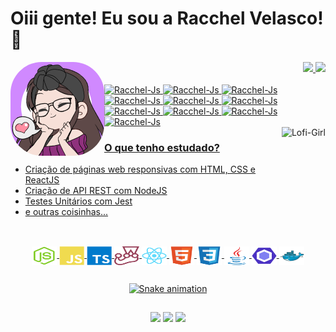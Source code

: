 <!-- titulo -->
# Oiii gente! Eu sou a Racchel Velasco!💜

<!-- imagem -->
<div align="center">
  <img align="left" alt="Racchel-pic" height="150em" style="border-radius:50px;" src="./assets/drawing.png">
</div>  

<!-- gráficos -->
<div align="right">
  <a href="https://github.com/Racchel">
  <img height="150em" src="https://github-readme-stats.vercel.app/api?username=Racchel&show_icons=true&theme=dracula&include_all_commits=true&count_private=true"/>
  <img height="150em" src="https://github-readme-stats.vercel.app/api/top-langs/?username=Racchel&layout=compact&langs_count=7&theme=dracula"/>
</div>

<!-- linha decorativa -->
<div style="display: inline_block"><br>
  <img alt="Racchel-Js" height="40" src="https://svgsilh.com/svg/47700.svg">
  <img alt="Racchel-Js" height="40" src="https://svgsilh.com/svg/47700.svg">
  <img alt="Racchel-Js" height="40" src="https://svgsilh.com/svg/47700.svg">
  <img alt="Racchel-Js" height="40" src="https://svgsilh.com/svg/47700.svg">
  <img alt="Racchel-Js" height="40" src="https://svgsilh.com/svg/47700.svg">
  <img alt="Racchel-Js" height="40" src="https://svgsilh.com/svg/47700.svg">
  <img alt="Racchel-Js" height="40" src="https://svgsilh.com/svg/47700.svg">
  <img alt="Racchel-Js" height="40" src="https://svgsilh.com/svg/47700.svg">
  <img alt="Racchel-Js" height="40" src="https://svgsilh.com/svg/47700.svg">
  <img alt="Racchel-Js" height="40" src="https://svgsilh.com/svg/47700.svg">
</div>

<!-- meus estudos -->
<img alt="Lofi-Girl" align="right" height="180em" src="https://thumbs.gfycat.com/UnripeLiquidGuillemot-max-1mb.gif">

### O que tenho estudado?

<div>
  
  - Criação de páginas web responsivas com HTML, CSS e ReactJS
  - Criação de API REST com NodeJS
  - Testes Unitários com Jest
  - e outras coisinhas...
</div>
  
##
<!-- tecnologias -->
<div width="100%" align="center" style="display: inline_block"><br>
  
  <img align="center" alt="Racchel-NodeJS" height="30" width="40" src="https://raw.githubusercontent.com/devicons/devicon/master/icons/nodejs/nodejs-plain.svg">
  <img align="center" alt="Racchel-Js" height="30" width="40" src="https://raw.githubusercontent.com/devicons/devicon/master/icons/javascript/javascript-plain.svg">
  <img align="center" alt="Racchel-Ts" height="30" width="40" src="https://raw.githubusercontent.com/devicons/devicon/master/icons/typescript/typescript-plain.svg">
    <img align="center" alt="Racchel-Jest" height="30" width="40" src="https://raw.githubusercontent.com/devicons/devicon/master/icons/jest/jest-plain.svg">
  <img align="center" alt="Racchel-React" height="30" width="40" src="https://raw.githubusercontent.com/devicons/devicon/master/icons/react/react-original.svg">
  <img align="center" alt="Racchel-HTML" height="30" width="40" src="https://raw.githubusercontent.com/devicons/devicon/master/icons/html5/html5-original.svg">
  <img align="center" alt="Racchel-CSS" height="30" width="40" src="https://raw.githubusercontent.com/devicons/devicon/master/icons/css3/css3-original.svg">
  <img align="center" alt="Racchel-Java" height="30" width="40" src="https://raw.githubusercontent.com/devicons/devicon/master/icons/java/java-original.svg">
  <img align="center" alt="Racchel-Eslint" height="30" width="40" src="https://raw.githubusercontent.com/devicons/devicon/master/icons/eslint/eslint-original.svg">
  <img align="center" alt="Racchel-DOcker" height="30" width="40" src="https://raw.githubusercontent.com/devicons/devicon/master/icons/docker/docker-original.svg">
 
</div>
  
  
<!-- cobrinha -->
##
<div align="center">
  
  ![Snake animation](https://github.com/Racchel/Racchel/blob/output/github-contribution-grid-snake.svg)
</div>
  
<!-- contato -->
##
<div align="center"> 
  
  <a href="https://instagram.com/racchelvelasco" target="_blank"><img src="https://img.shields.io/badge/-Instagram-%23E4405F?style=for-the-badge&logo=instagram&logoColor=white" target="_blank"></a>
  <a href = "mailto:racchelvelasco@gmail.com"><img src="https://img.shields.io/badge/-Gmail-%23333?style=for-the-badge&logo=gmail&logoColor=white" target="_blank"></a>
  <a href="https://www.linkedin.com/in/racchel-velasco" target="_blank"><img src="https://img.shields.io/badge/-LinkedIn-%230077B5?style=for-the-badge&logo=linkedin&logoColor=white" target="_blank"></a> 
</div>
  

